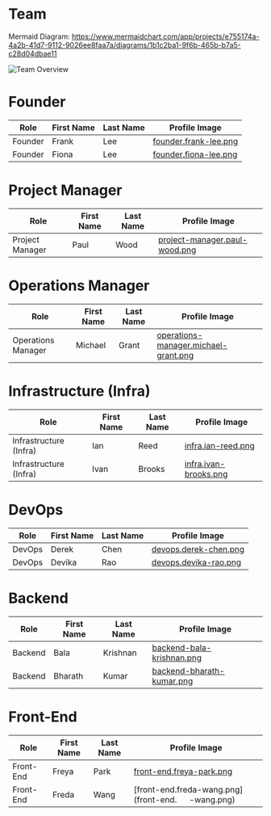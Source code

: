 # Team

Mermaid Diagram: https://www.mermaidchart.com/app/projects/e755174a-4a2b-41d7-9112-9026ee8faa7a/diagrams/1b1c2ba1-9f6b-465b-b7a5-c28d04dbae11

![Team Overview](https://www.mermaidchart.com/raw/1b1c2ba1-9f6b-465b-b7a5-c28d04dbae11?theme=light&version=v0.1&format=svg)

# Founder

| Role    | First Name | Last Name | Profile Image                                  |
|---------|------------|-----------|------------------------------------------------|
| Founder | Frank      | Lee       | [founder.frank-lee.png](founder.frank-lee.png) |
| Founder | Fiona      | Lee       | [founder.fiona-lee.png](founder.fiona-lee.png) |

# Project Manager

| Role            | First Name | Last Name | Profile Image                                                  |
|-----------------|------------|-----------|----------------------------------------------------------------|
| Project Manager | Paul       | Wood      | [project-manager.paul-wood.png](project-manager.paul-wood.png) |


# Operations Manager

| Role               | First Name | Last Name | Profile Image                                                                |
|--------------------|------------|-----------|------------------------------------------------------------------------------|
| Operations Manager | Michael    | Grant     | [operations-manager.michael-grant.png](operations-manager.michael-grant.png) |

# Infrastructure (Infra)

| Role                   | First Name | Last Name | Profile Image                                  |
|------------------------|------------|-----------|------------------------------------------------|
| Infrastructure (Infra) | Ian        | Reed      | [infra.ian-reed.png](infra.ian-reed.png)       |
| Infrastructure (Infra) | Ivan       | Brooks    | [infra.ivan-brooks.png](infra.ivan-brooks.png) |

# DevOps

| Role   | First Name | Last Name | Profile Image                                  |
|--------|------------|-----------|------------------------------------------------|
| DevOps | Derek      | Chen      | [devops.derek-chen.png](devops.derek-chen.png) |
| DevOps | Devika     | Rao       | [devops.devika-rao.png](devops.devika-rao.png) |

# Backend

| Role    | First Name | Last Name | Profile Image                                          |
|---------|------------|-----------|--------------------------------------------------------|
| Backend | Bala       | Krishnan  | [backend-bala-krishnan.png](backend-bala-krishnan.png) |
| Backend | Bharath    | Kumar     | [backend-bharath-kumar.png](backend-bharath-kumar.png) |

# Front-End

| Role      | First Name | Last Name | Profile Image                                        |
|-----------|------------|-----------|------------------------------------------------------|
| Front-End | Freya      | Park      | [front-end.freya-park.png](front-end.freya-park.png) |
| Front-End | Freda      | Wang      | [front-end.freda-wang.png](front-end.`   `-wang.png) |
